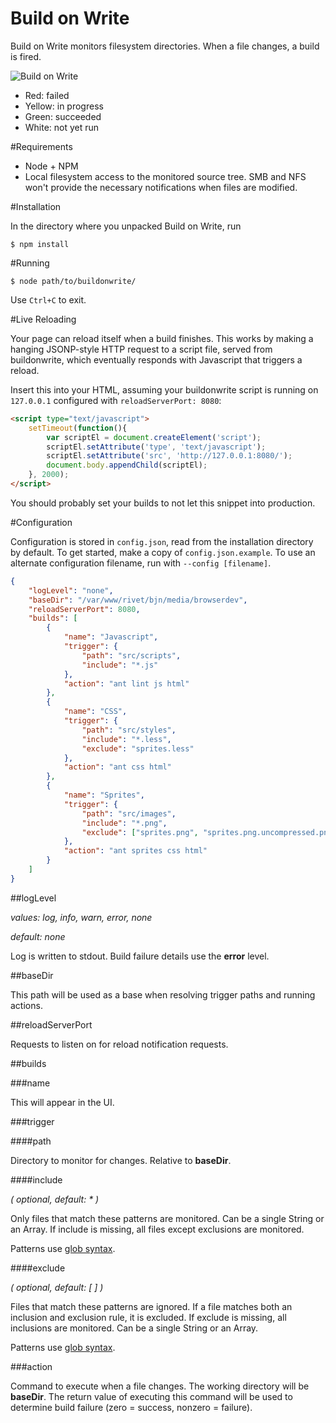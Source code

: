 Build on Write
==============

Build on Write monitors filesystem directories. When a file changes, a build is fired.

![Build on Write](https://aldaviva.com/portfolio/artwork/buildonwrite.png)

- Red: failed
- Yellow: in progress
- Green: succeeded
- White: not yet run

#Requirements

- Node + NPM
- Local filesystem access to the monitored source tree. SMB and NFS won't provide the necessary notifications when files are modified.

#Installation

In the directory where you unpacked Build on Write, run

	$ npm install

#Running

	$ node path/to/buildonwrite/

Use `Ctrl+C` to exit.

#Live Reloading

Your page can reload itself when a build finishes. This works by making a hanging JSONP-style HTTP request to a script file, served from buildonwrite, which eventually responds with Javascript that triggers a reload.

Insert this into your HTML, assuming your buildonwrite script is running on `127.0.0.1` configured with `reloadServerPort: 8080`:

```html
<script type="text/javascript">
	setTimeout(function(){
		var scriptEl = document.createElement('script');
		scriptEl.setAttribute('type', 'text/javascript');
		scriptEl.setAttribute('src', 'http://127.0.0.1:8080/');
		document.body.appendChild(scriptEl);
	}, 2000);
</script>
```

You should probably set your builds to not let this snippet into production.

#Configuration

Configuration is stored in `config.json`, read from the installation directory by default. To get started, make a copy of `config.json.example`. To use an alternate configuration filename, run with `--config [filename]`.

```json
{
	"logLevel": "none",
	"baseDir": "/var/www/rivet/bjn/media/browserdev",
	"reloadServerPort": 8080,
	"builds": [
		{
			"name": "Javascript",
			"trigger": {
				"path": "src/scripts",
				"include": "*.js"
			},
			"action": "ant lint js html"
		},
		{
			"name": "CSS",
			"trigger": {
				"path": "src/styles",
				"include": "*.less",
				"exclude": "sprites.less"
			},
			"action": "ant css html"
		},
		{
			"name": "Sprites",
			"trigger": {
				"path": "src/images",
				"include": "*.png",
				"exclude": ["sprites.png", "sprites.png.uncompressed.png"]
			},
			"action": "ant sprites css html"
		}
	]
}
```

##logLevel

*values: log, info, warn, error, none*

*default: none*

Log is written to stdout. Build failure details use the **error** level.

##baseDir

This path will be used as a base when resolving trigger paths and running actions.

##reloadServerPort

Requests to listen on for reload notification requests.

##builds

###name

This will appear in the UI.

###trigger

####path

Directory to monitor for changes. Relative to **baseDir**.

####include

*( optional, default: * )*

Only files that match these patterns are monitored. Can be a single String or an Array. If include is missing, all files except exclusions are monitored.

Patterns use [glob syntax](https://github.com/isaacs/minimatch).

####exclude

*( optional, default: [ ] )*

Files that match these patterns are ignored. If a file matches both an inclusion and exclusion rule, it is excluded. If exclude is missing, all inclusions are monitored. Can be a single String or an Array.

Patterns use [glob syntax](https://github.com/isaacs/minimatch).

###action

Command to execute when a file changes. The working directory will be **baseDir**. The return value of executing this command will be used to determine build failure (zero = success, nonzero = failure).